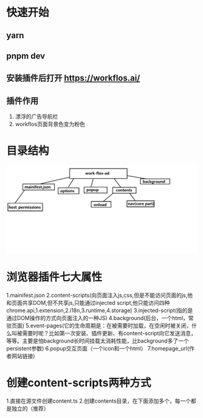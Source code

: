 # 快速开始
## yarn
## pnpm dev
## 安装插件后打开 https://workflos.ai/

## 插件作用
1. 漂浮的广告导航栏
2. workflos页面背景色变为粉色

# 目录结构

![image](./construction.png)

# 浏览器插件七大属性
1.mainifest.json
2.content-scripts(向页面注入js,css,但是不能访问页面的js,他和页面共享DOM,但不共享js,只能通过injected script,他只能访问四种chrome.api,1.extension,2.i18n,3.runtime,4.storage)
3.injected-script(指的是通过DOM操作的方式向页面注入的一种JS)
4.background(后台，一个html，常驻页面)
5.event-pages(它的生命周期是：在被需要时加载，在空闲时被关闭，什么叫被需要时呢？比如第一次安装、插件更新、有content-script向它发送消息，等等。主要是怕background长时间挂载太消耗性能，比background多了一个persistent参数)
6.popup交互页面（一个icon和一个html）
7.homepage_url(作者网站链接)

# 创建content-scripts两种方式
1.直接在源文件创建content.ts
2.创建contents目录，在下面添加多个，每一个都是独立的（推荐）